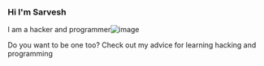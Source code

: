 ### Hi I'm Sarvesh 

<!--
**sarvesh14/sarvesh14** is a ✨ _special_ ✨ repository because its `README.md` (this file) appears on your GitHub profile.

Here are some ideas to get you started:
- 👯 I’m looking to collaborate on ...
- 🤔 I’m looking for help with ...
- 💬 Ask me about ...
- 📫 How to reach me: ...
- 😄 Pronouns: ...
- ⚡ Fun fact: ...
- 🌱 I’m currently learning ...
-->
I am a hacker and programmer![image](https://user-images.githubusercontent.com/53485243/190436323-68ad119d-4466-4fc8-b02d-339bbe1df0c8.png=20x20)


Do you want to be one too? Check out my advice for learning hacking and programming




